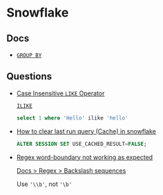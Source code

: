 # Snowflake

## Docs

* [`GROUP BY`](https://docs.snowflake.com/en/sql-reference/constructs/group-by.html)

## Questions

* [Case Insensitive `LIKE` Operator](https://stackoverflow.com/q/61073549/1366033)

  [`ILIKE`](https://docs.snowflake.com/en/sql-reference/functions/ilike.html)

  ```sql
  select 1 where 'Hello' ilike 'hello'
  ```

* [How to clear last run query (Cache) in snowflake](https://stackoverflow.com/q/70793413/1366033)

  ```sql
  ALTER SESSION SET USE_CACHED_RESULT=FALSE;
  ```

* [Regex word-boundary not working as expected](https://stackoverflow.com/q/73170886/1366033)

  [Docs > Regex > Backslash sequences](https://docs.snowflake.com/en/sql-reference/functions-regexp.html#label-regexp-general-usage-notes)

  Use `'\\b'`, not `'\b'`

